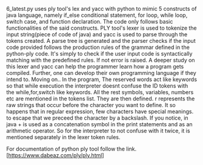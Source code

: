 6_latest.py uses ply tool's lex and yacc with python to mimic 5 constructs of java language, namely if_else conditional statement, for loop, while loop, switch case,
and function declaration. The code only follows basic functionalities of the said constructs. 
PLY tool's lexer is used to tokenize the input string(piece of code of java) and yacc is used to parse through the tokens created. A parse tree is generated and the
parser checks if the input code provided follows the production rules of the grammar defined in the python-ply code. It's simply to check if the user input code is 
syntactically matching with the predefined rules. If not error is raised. A deeper study on this lexer and yacc can help the programmer learn how a program gets compiled.
Further, one can develop their own programming language if they intend to.
Moving on..
In the program,
The reserved words act like keywords so that while execution the interpreter doesnt confuse the ID tokens with the while,for,switch like keywords.
All the rest symbols, variables, numbers etc are mentioned in the tokens list. They are then defined.
r represents the raw strings that occur before the character you want to define. It so happens that in regular expression, few characters have special meanings.
to escape that we preceed the character by a backslash.
If you notice, in java + is used as a concatenation symbol in the print statements and as an arithmetic operator. So for the interpreter to not confuse with it twice,
it is mentioned separately in the lexer token rules. 

For documentation of python ply tool follow the link. [https://www.dabeaz.com/ply/ply.html]



